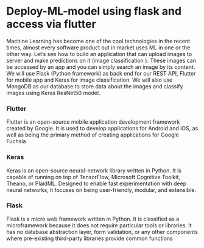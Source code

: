 # Deploy-ML-model using flask and access via flutter 


Machine Learning has become one of the cool technologies in the recent times, almost every software product out in market uses ML in one or the other way. Let’s see how to build an application that can upload images to server and make predictions on it (image classification ). These images can be accessed by an app and you can simply search an image by its content.
We will use Flask (Python framework) as back end for our REST API, Flutter for mobile app and Keras for image classification. We will also use MongoDB as our database to store data about the images and classify images using Keras ResNet50 model.



### Flutter 
Flutter is an open-source mobile application development framework created by Google. It is used to develop applications for Android and iOS, as well as being the primary method of creating applications for Google Fuchsia


### Keras 
Keras is an open-source neural-network library written in Python. It is capable of running on top of TensorFlow, Microsoft Cognitive Toolkit, Theano, or PlaidML. Designed to enable fast experimentation with deep neural networks, it focuses on being user-friendly, modular, and extensible.

### Flask 
Flask is a micro web framework written in Python. It is classified as a microframework because it does not require particular tools or libraries. It has no database abstraction layer, form validation, or any other components where pre-existing third-party libraries provide common functions



